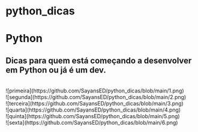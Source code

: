 # python_dicas


# Python 

<h2>Dicas para quem está começando a desenvolver em Python ou já é um dev.</h2>

</br>
![primeira](https://github.com/SayansED/python_dicas/blob/main/1.png)

</br>
![segunda](https://github.com/SayansED/python_dicas/blob/main/2.png)

</br>
![terceira](https://github.com/SayansED/python_dicas/blob/main/3.png)

</br>
![quarta](https://github.com/SayansED/python_dicas/blob/main/4.png)

</br>
![quinta](https://github.com/SayansED/python_dicas/blob/main/5.png)

</br>
![sexta](https://github.com/SayansED/python_dicas/blob/main/6.png)
